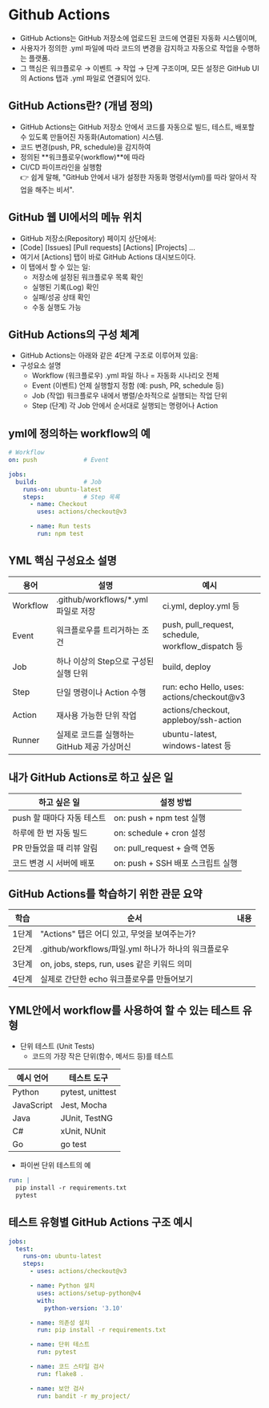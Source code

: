 # Github Actions
* GitHub Actions는 GitHub 저장소에 업로드된 코드에 연결된 자동화 시스템이며,
* 사용자가 정의한 .yml 파일에 따라 코드의 변경을 감지하고 자동으로 작업을 수행하는 플랫폼.
* 그 핵심은 워크플로우 → 이벤트 → 작업 → 단계 구조이며, 모든 설정은 GitHub UI의 Actions 탭과 .yml 파일로 연결되어 있다.
  
## GitHub Actions란? (개념 정의)
* GitHub Actions는 GitHub 저장소 안에서 코드를 자동으로 빌드, 테스트, 배포할 수 있도록 만들어진 자동화(Automation) 시스템.
* 코드 변경(push, PR, schedule)을 감지하여
* 정의된 **워크플로우(workflow)**에 따라
* CI/CD 파이프라인을 실행함  
👉 쉽게 말해, "GitHub 안에서 내가 설정한 자동화 명령서(yml)를 따라 알아서 작업을 해주는 비서".

## GitHub 웹 UI에서의 메뉴 위치
* GitHub 저장소(Repository) 페이지 상단에서:
* [Code] [Issues] [Pull requests] [Actions] [Projects] ...
* 여기서 [Actions] 탭이 바로 GitHub Actions 대시보드이다.
* 이 탭에서 할 수 있는 일:
  + 저장소에 설정된 워크플로우 목록 확인
  + 실행된 기록(Log) 확인
  + 실패/성공 상태 확인
  + 수동 실행도 가능
 
## GitHub Actions의 구성 체계
* GitHub Actions는 아래와 같은 4단계 구조로 이루어져 있음:
* 구성요소	설명
  + Workflow (워크플로우)	.yml 파일 하나 = 자동화 시나리오 전체
  + Event (이벤트)	언제 실행할지 정함 (예: push, PR, schedule 등)
  + Job (작업)	워크플로우 내에서 병렬/순차적으로 실행되는 작업 단위
  + Step (단계)	각 Job 안에서 순서대로 실행되는 명령어나 Action

## yml에 정의하는 workflow의 예
```yml
# Workflow
on: push             # Event

jobs:
  build:             # Job
    runs-on: ubuntu-latest
    steps:           # Step 목록
      - name: Checkout
        uses: actions/checkout@v3

      - name: Run tests
        run: npm test
```

## YML 핵심 구성요소 설명

|용어	|설명	|예시| 
|-----|-----|-----|
|Workflow|	.github/workflows/*.yml 파일로 저장	|ci.yml, deploy.yml 등|
|Event|	워크플로우를 트리거하는 조건	|push, pull_request, schedule, workflow_dispatch 등|
|Job|	하나 이상의 Step으로 구성된 실행 단위	|build, deploy|
|Step|	단일 명령이나 Action 수행	|run: echo Hello, uses: actions/checkout@v3|
|Action|	재사용 가능한 단위 작업	|actions/checkout, appleboy/ssh-action|
|Runner|	실제로 코드를 실행하는 GitHub 제공 가상머신	|ubuntu-latest, windows-latest 등|

## 내가 GitHub Actions로 하고 싶은 일
|하고 싶은 일	|설정 방법|
|-------------|----------|
|push 할 때마다 자동 테스트|	on: push + npm test 실행|
|하루에 한 번 자동 빌드|	on: schedule + cron 설정|
|PR 만들었을 때 리뷰 알림|	on: pull_request + 슬랙 연동|
|코드 변경 시 서버에 배포|	on: push + SSH 배포 스크립트 실행|

## GitHub Actions를 학습하기 위한 관문 요약
|학습| 순서|	내용|
|----|---------|----------|
|1단계|	"Actions" 탭은 어디 있고, 무엇을 보여주는가?|
|2단계|	.github/workflows/파일.yml 하나가 하나의 워크플로우|
|3단계|	on, jobs, steps, run, uses 같은 키워드 의미|
|4단계|	실제로 간단한 echo 워크플로우를 만들어보기|

## YML안에서 workflow를 사용하여 할 수 있는 테스트 유형
* 단위 테스트 (Unit Tests)
  + 코드의 가장 작은 단위(함수, 메서드 등)를 테스트

|예시 언어|	테스트 도구|  
|---------|------------|
|Python|	pytest, unittest|
|JavaScript|	Jest, Mocha|
|Java|	JUnit, TestNG|
|C#|	xUnit, NUnit|
|Go|	go test|
* 파이썬 단위 테스트의 예
```yml
run: |
  pip install -r requirements.txt
  pytest
```
## 테스트 유형별 GitHub Actions 구조 예시
```yml
jobs:
  test:
    runs-on: ubuntu-latest
    steps:
      - uses: actions/checkout@v3

      - name: Python 설치
        uses: actions/setup-python@v4
        with:
          python-version: '3.10'

      - name: 의존성 설치
        run: pip install -r requirements.txt

      - name: 단위 테스트
        run: pytest

      - name: 코드 스타일 검사
        run: flake8 .

      - name: 보안 검사
        run: bandit -r my_project/
```


